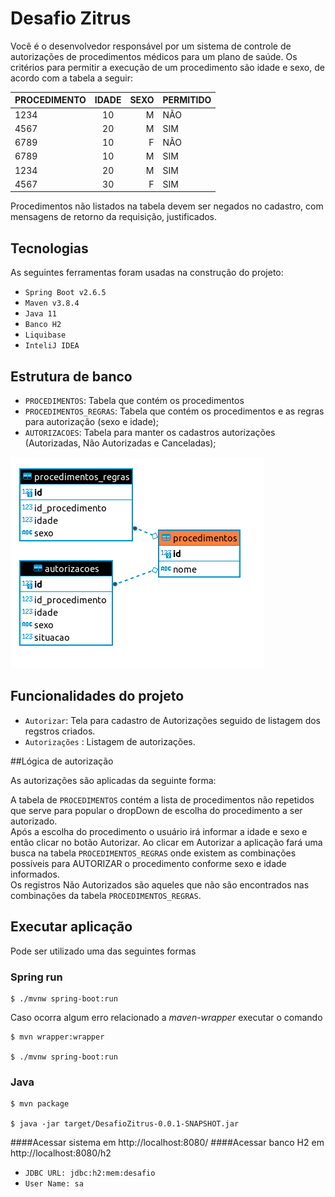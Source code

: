 # Desafio Zitrus

Você é o desenvolvedor responsável por um sistema de controle de autorizações de procedimentos médicos para um plano de
saúde. Os critérios para permitir a execução de um procedimento são idade e sexo, de acordo com a tabela a seguir:

| PROCEDIMENTO  | IDADE | SEXO | PERMITIDO | 
| :------------ |:-----:|-----:|-----------|
| 1234|  10   |    M | NÃO       |
| 4567|  20   |    M | SIM       |
| 6789|  10   |    F | NÃO       |
| 6789|  10   |    M | SIM       |
| 1234|  20   |    M | SIM       |
| 4567|  30   |    F | SIM       |

Procedimentos não listados na tabela devem ser negados no cadastro, com mensagens de
retorno da requisição, justificados.

## Tecnologias
As seguintes ferramentas foram usadas na construção do projeto:

- ``Spring Boot v2.6.5``
- ``Maven v3.8.4``
- ``Java 11``
- ``Banco H2``
- ``Liquibase``
- ``InteliJ IDEA``

## Estrutura de banco
- `PROCEDIMENTOS`: Tabela  que contém os procedimentos
- `PROCEDIMENTOS_REGRAS`: Tabela que contém os procedimentos e as regras para autorização (sexo e idade);
- `AUTORIZACOES`: Tabela para manter os cadastros autorizações (Autorizadas, Não Autorizadas e Canceladas);

![Alt text](src/main/resources/static/ER_Diagrama.png?raw=true "ER Diagrama")

## Funcionalidades do projeto

- `Autorizar`: Tela para cadastro de Autorizações seguido de listagem dos regstros criados.
- `Autorizações` : Listagem de autorizações.

##Lógica de autorização

As autorizações são aplicadas da seguinte forma:<p>
A tabela de `PROCEDIMENTOS` contém a lista de procedimentos não repetidos que serve para popular o dropDown de escolha do procedimento a ser autorizado.
<br/>Após a escolha do procedimento o usuário irá informar a idade e sexo e então clicar no botão Autorizar. Ao clicar em Autorizar a aplicação fará uma busca
na tabela `PROCEDIMENTOS_REGRAS` onde existem as combinações possíveis para AUTORIZAR o procedimento conforme sexo e idade informados.
<br/>Os registros Não Autorizados são aqueles que não são encontrados nas combinações da tabela `PROCEDIMENTOS_REGRAS`.
<p>

## Executar aplicação
Pode ser utilizado uma das seguintes formas

### Spring run
```
$ ./mvnw spring-boot:run
```
Caso ocorra algum erro relacionado a _maven-wrapper_ executar o comando
```
$ mvn wrapper:wrapper

$ ./mvnw spring-boot:run
```
### Java
```
$ mvn package

$ java -jar target/DesafioZitrus-0.0.1-SNAPSHOT.jar
```
####Acessar sistema em http://localhost:8080/
####Acessar banco H2 em http://localhost:8080/h2
- ``JDBC URL: jdbc:h2:mem:desafio``
- ``User Name: sa``